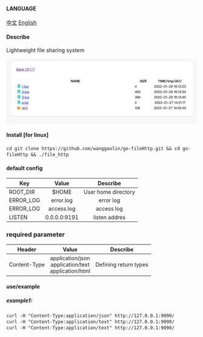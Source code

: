 #### LANGUAGE
[中文](https://github.com/wanggaolin/go-fileHttp#readme)
[English](https://github.com/wanggaolin/go-fileHttp/blob/master/doc/readme_zh.md)

#### Describe
Lightweight file sharing system

![demo photo](doc/demo.png "Magic Gardens")

#### Install [for linux]
```shell
cd git clone https://github.com/wanggaolin/go-fileHttp.git && cd go-fileHttp && ./file_http 
```


#### default config 
| Key               | Value              |Describe              |
|  ----------       | :-----------:      |   :-----------:      |                    
| ROOT_DIR          | $HOME              |   User home directory           |
| ERROR_LOG         | error.log          |   error log                |
| ERROR_LOG         | access.log         |   access log               |
| LISTEN            | 0.0.0.0:9191       |   listen addres             |


### required parameter
| Header               | Value                           |Describe              |
|  ----------       | :-----------:                     |   :-----------:      |                    
| Content-Type      | application/json <br> application/text <br> application/html               |   Defining return types          |


#### use/example
##### example1:
```shell
curl -H "Content-Type:application/json" http://127.0.0.1:9090/
curl -H "Content-Type:application/text" http://127.0.0.1:9090/
curl -H "Content-Type:application/text" http://127.0.0.1:9090/
```
